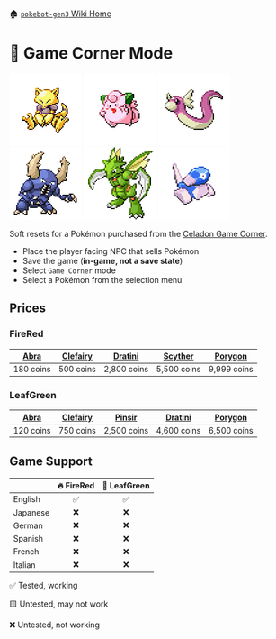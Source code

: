 🏠 [`pokebot-gen3` Wiki Home](../Readme.md)

# 🎰 Game Corner Mode

![](../../modules/web/static/sprites/pokemon/shiny/Abra.png)
![](../../modules/web/static/sprites/pokemon/shiny/Clefairy.png)
![](../../modules/web/static/sprites/pokemon/shiny/Dratini.png)
![](../../modules/web/static/sprites/pokemon/shiny/Pinsir.png)
![](../../modules/web/static/sprites/pokemon/shiny/Scyther.png)
![](../../modules/web/static/sprites/pokemon/shiny/Porygon.png)

Soft resets for a Pokémon purchased from the [Celadon Game Corner](https://bulbapedia.bulbagarden.net/wiki/Celadon_Game_Corner).

- Place the player facing NPC that sells Pokémon
- Save the game (**in-game, not a save state**)
- Select `Game Corner` mode
- Select a Pokémon from the selection menu

## Prices
### FireRed
| [Abra](https://bulbapedia.bulbagarden.net/wiki/Abra_(Pok%C3%A9mon)) | [Clefairy](https://bulbapedia.bulbagarden.net/wiki/Clefairy_(Pok%C3%A9mon)) | [Dratini](https://bulbapedia.bulbagarden.net/wiki/Dratini_(Pok%C3%A9mon)) | [Scyther](https://bulbapedia.bulbagarden.net/wiki/Scyther_(Pok%C3%A9mon)) | [Porygon](https://bulbapedia.bulbagarden.net/wiki/Porygon_(Pok%C3%A9mon)) |
|---------------------------------------------------------------------|-------------------------------------------------------------------------------------------------------------------------------------------------|-----------------------------------------------------------------------------------------------------------------------------------------------|-----------------------------------------------------------------------------------------------------------------------------------------------|-----------------------------------------------------------------------------------------------------------------------------------------------|
| 180 coins                                                           | 500 coins                                                                                                                                       | 2,800 coins                                                                                                                                   | 5,500 coins                                                                                                                                   | 9,999 coins                                                                                                                                   |

### LeafGreen
| [Abra](https://bulbapedia.bulbagarden.net/wiki/Abra_(Pok%C3%A9mon)) | [Clefairy](https://bulbapedia.bulbagarden.net/wiki/Clefairy_(Pok%C3%A9mon)) | [Pinsir](https://bulbapedia.bulbagarden.net/wiki/Pinsir_(Pok%C3%A9mon)) | [Dratini](https://bulbapedia.bulbagarden.net/wiki/Dratini_(Pok%C3%A9mon)) | [Porygon](https://bulbapedia.bulbagarden.net/wiki/Porygon_(Pok%C3%A9mon)) |
|---------------------------------------------------------------------|-------------------------------------------------------------------------------------------------------------------------------------------------|---------------------------------------------------------------------------------------------------------------------------------------------|-----------------------------------------------------------------------------------------------------------------------------------------------|-----------------------------------------------------------------------------------------------------------------------------------------------|
| 120 coins                                                           | 750 coins                                                                                                                                       | 2,500 coins                                                                                                                                 | 4,600 coins                                                                                                                                   | 6,500 coins                                                                                                                                   |

## Game Support
|          | 🔥 FireRed | 🌿 LeafGreen |
|:---------|:----------:|:------------:|
| English  |     ✅      |      ✅       |
| Japanese |     ❌      |      ❌       |
| German   |     ❌      |      ❌       |
| Spanish  |     ❌      |      ❌       |
| French   |     ❌      |      ❌       |
| Italian  |     ❌      |      ❌       |

✅ Tested, working

🟨 Untested, may not work

❌ Untested, not working